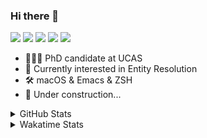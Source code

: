 ### Hi there 👋

[![](https://img.shields.io/badge/-Email-325180?logo=maildotru&logoColor=white&style=flat-square)](mailto:wang@tianshu.me)
[![](https://img.shields.io/badge/-GitHub-black?logo=GitHub&style=flat-square)](https://github.com/tshu-w)
[![](https://img.shields.io/badge/-Telegram-26a5e4?labelColor=fafafa&logo=telegram&style=flat-square)](https://t.me/tshu_w) 
[![](https://img.shields.io/badge/-Twitter-1da1f2?logo=Twitter&logoColor=white&style=flat-square)](https://twitter.com/tshu_w)
[![](https://komarev.com/ghpvc/?username=tshu-w&color=blueviolet&style=flat-square)]()



- 🧑🏻‍🎓 PhD candidate at UCAS
- 🔭 Currently interested in Entity Resolution
- 🛠 macOS & Emacs & ZSH
- 🚧 Under construction...

<details>

<summary>GitHub Stats</summary>

![Tianshu's GitHub stats](https://github-readme-stats.vercel.app/api?username=tshu-w&show_icons=true&theme=buefy&count_private=true)
  
</details>


<details>
  <summary>Wakatime Stats</summary>

  Currently, files accessed by tramp cannot be tracked by wakatime, see https://github.com/wakatime/wakatime-mode/issues/27
  <br>
  
<!--START_SECTION:waka-->
**I'm an Early 🐤** 

```text
🌞 Morning    28 commits     ██░░░░░░░░░░░░░░░░░░░░░░░   10.61% 
🌆 Daytime    127 commits    ████████████░░░░░░░░░░░░░   48.11% 
🌃 Evening    102 commits    █████████░░░░░░░░░░░░░░░░   38.64% 
🌙 Night      7 commits      ░░░░░░░░░░░░░░░░░░░░░░░░░   2.65%

```
📅 **I'm Most Productive on Saturday** 

```text
Monday       63 commits     ██████░░░░░░░░░░░░░░░░░░░   23.86% 
Tuesday      44 commits     ████░░░░░░░░░░░░░░░░░░░░░   16.67% 
Wednesday    23 commits     ██░░░░░░░░░░░░░░░░░░░░░░░   8.71% 
Thursday     14 commits     █░░░░░░░░░░░░░░░░░░░░░░░░   5.3% 
Friday       21 commits     ██░░░░░░░░░░░░░░░░░░░░░░░   7.95% 
Saturday     73 commits     ███████░░░░░░░░░░░░░░░░░░   27.65% 
Sunday       26 commits     ██░░░░░░░░░░░░░░░░░░░░░░░   9.85%

```


📊 **This Week I Spent My Time On** 

```text
💬 Programming Languages: 
sh                       49 hrs 54 mins      ████████████████████████░   96.19% 
Org                      1 hr 28 mins        ░░░░░░░░░░░░░░░░░░░░░░░░░   2.84% 
Other                    19 mins             ░░░░░░░░░░░░░░░░░░░░░░░░░   0.62% 
Bash                     7 mins              ░░░░░░░░░░░░░░░░░░░░░░░░░   0.23% 
Emacs Lisp               3 mins              ░░░░░░░░░░░░░░░░░░░░░░░░░   0.12%

🔥 Editors: 
Zsh                      49 hrs 54 mins      ████████████████████████░   96.19% 
Emacs                    1 hr 58 mins        █░░░░░░░░░░░░░░░░░░░░░░░░   3.81%

🐱‍💻 Projects: 
multimodalER             33 hrs 44 mins      ████████████████░░░░░░░░░   65.03% 
Terminal                 14 hrs 45 mins      ███████░░░░░░░░░░░░░░░░░░   28.44% 
Unknown Project          1 hr 30 mins        ░░░░░░░░░░░░░░░░░░░░░░░░░   2.92% 
wts                      55 mins             ░░░░░░░░░░░░░░░░░░░░░░░░░   1.79% 
dotfiles                 39 mins             ░░░░░░░░░░░░░░░░░░░░░░░░░   1.26%

💻 Operating System: 
Linux                    43 hrs 10 mins      ████████████████████░░░░░   83.22% 
Mac                      8 hrs 42 mins       ████░░░░░░░░░░░░░░░░░░░░░   16.78%

```

**I Mostly Code in Python** 

```text
Python                   6 repos             ████████░░░░░░░░░░░░░░░░░   31.58% 
JavaScript               3 repos             ████░░░░░░░░░░░░░░░░░░░░░   15.79% 
HTML                     2 repos             ██░░░░░░░░░░░░░░░░░░░░░░░   10.53% 
Emacs Lisp               2 repos             ██░░░░░░░░░░░░░░░░░░░░░░░   10.53% 
TeX                      2 repos             ██░░░░░░░░░░░░░░░░░░░░░░░   10.53%

```



 Last Updated on 21/08/2021
<!--END_SECTION:waka-->
</details>
